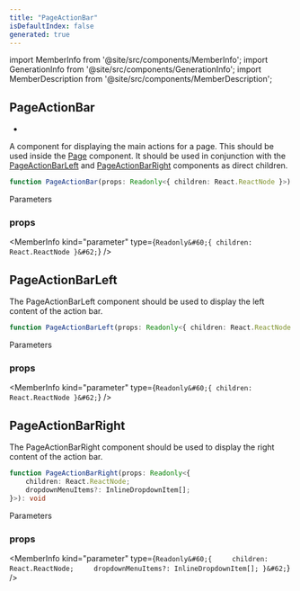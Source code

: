 ```yaml
---
title: "PageActionBar"
isDefaultIndex: false
generated: true
---
```

<!-- This file was generated from the Vendure source. Do not modify. Instead, re-run the "docs:build" script -->
import MemberInfo from '@site/src/components/MemberInfo';
import GenerationInfo from '@site/src/components/GenerationInfo';
import MemberDescription from '@site/src/components/MemberDescription';


## PageActionBar

<GenerationInfo sourceFile="packages/dashboard/src/lib/framework/layout-engine/page-layout.tsx" sourceLine="305" packageName="@vendure/dashboard" since="3.3.0" />

*
A component for displaying the main actions for a page. This should be used inside the <a href='/reference/dashboard/page-layout/page#page'>Page</a> component.
It should be used in conjunction with the <a href='/reference/dashboard/page-layout/page-action-bar#pageactionbarleft'>PageActionBarLeft</a> and <a href='/reference/dashboard/page-layout/page-action-bar#pageactionbarright'>PageActionBarRight</a> components
as direct children.

```ts title="Signature"
function PageActionBar(props: Readonly<{ children: React.ReactNode }>): void
```
Parameters

### props

<MemberInfo kind="parameter" type={`Readonly&#60;{ children: React.ReactNode }&#62;`} />



## PageActionBarLeft

<GenerationInfo sourceFile="packages/dashboard/src/lib/framework/layout-engine/page-layout.tsx" sourceLine="327" packageName="@vendure/dashboard" since="3.3.0" />

The PageActionBarLeft component should be used to display the left content of the action bar.

```ts title="Signature"
function PageActionBarLeft(props: Readonly<{ children: React.ReactNode }>): void
```
Parameters

### props

<MemberInfo kind="parameter" type={`Readonly&#60;{ children: React.ReactNode }&#62;`} />



## PageActionBarRight

<GenerationInfo sourceFile="packages/dashboard/src/lib/framework/layout-engine/page-layout.tsx" sourceLine="341" packageName="@vendure/dashboard" since="3.3.0" />

The PageActionBarRight component should be used to display the right content of the action bar.

```ts title="Signature"
function PageActionBarRight(props: Readonly<{
    children: React.ReactNode;
    dropdownMenuItems?: InlineDropdownItem[];
}>): void
```
Parameters

### props

<MemberInfo kind="parameter" type={`Readonly&#60;{     children: React.ReactNode;     dropdownMenuItems?: InlineDropdownItem[]; }&#62;`} />

